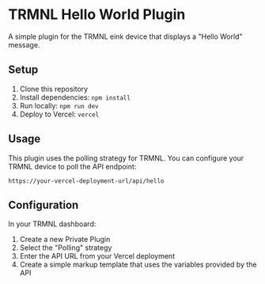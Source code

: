 # TRMNL Hello World Plugin

A simple plugin for the TRMNL eink device that displays a "Hello World" message.

## Setup

1. Clone this repository
2. Install dependencies: `npm install`
3. Run locally: `npm run dev`
4. Deploy to Vercel: `vercel`

## Usage

This plugin uses the polling strategy for TRMNL. You can configure your TRMNL device to poll the API endpoint:

```
https://your-vercel-deployment-url/api/hello
```

## Configuration

In your TRMNL dashboard:
1. Create a new Private Plugin
2. Select the "Polling" strategy
3. Enter the API URL from your Vercel deployment
4. Create a simple markup template that uses the variables provided by the API 